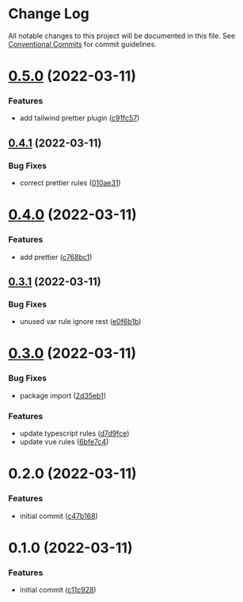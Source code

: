 # Change Log

All notable changes to this project will be documented in this file.
See [Conventional Commits](https://conventionalcommits.org) for commit guidelines.

# [0.5.0](https://github.com/JosephAnson/eslint-config-vue-2/compare/v0.4.1...v0.5.0) (2022-03-11)


### Features

* add tailwind prettier plugin ([c91fc57](https://github.com/JosephAnson/eslint-config-vue-2/commit/c91fc5776077dd388bf5859f76c031c5f983ea9e))





## [0.4.1](https://github.com/JosephAnson/eslint-config-vue-2/compare/v0.4.0...v0.4.1) (2022-03-11)


### Bug Fixes

* correct prettier rules ([010ae31](https://github.com/JosephAnson/eslint-config-vue-2/commit/010ae3173bc6476724a7852fa6b9815c73ec31dc))





# [0.4.0](https://github.com/JosephAnson/eslint-config-vue-2/compare/v0.3.1...v0.4.0) (2022-03-11)


### Features

* add prettier ([c768bc1](https://github.com/JosephAnson/eslint-config-vue-2/commit/c768bc165fa51744b39cfbcfb104c129e195c5dc))





## [0.3.1](https://github.com/JosephAnson/eslint-config-vue-2/compare/v0.3.0...v0.3.1) (2022-03-11)


### Bug Fixes

* unused var rule ignore rest ([e0f6b1b](https://github.com/JosephAnson/eslint-config-vue-2/commit/e0f6b1b605c8a7daefc3d604af49b00a05fb85c3))





# [0.3.0](https://github.com/JosephAnson/eslint-config-vue-2/compare/v0.2.0...v0.3.0) (2022-03-11)


### Bug Fixes

* package import ([2d35eb1](https://github.com/JosephAnson/eslint-config-vue-2/commit/2d35eb1f5059d25503f42d1f874dc52393eaa7ab))


### Features

* update typescript rules ([d7d9fce](https://github.com/JosephAnson/eslint-config-vue-2/commit/d7d9fce552a0b2d727a50f4ba22e105ba7bf0bce))
* update vue rules ([6bfe7c4](https://github.com/JosephAnson/eslint-config-vue-2/commit/6bfe7c4180a0c869e54f15c3c2042d30e1ec36f1))





# 0.2.0 (2022-03-11)


### Features

* initial commit ([c47b168](https://github.com/JosephAnson/eslint-config-vue-2/commit/c47b16870580f0a98d5e22ece96017be59791912))





# 0.1.0 (2022-03-11)


### Features

* initial commit ([c11c928](https://github.com/JosephAnson/eslint-config-vue-2/commit/c11c9284bc4ff7f443523292fbdc9bf3929595d8))
